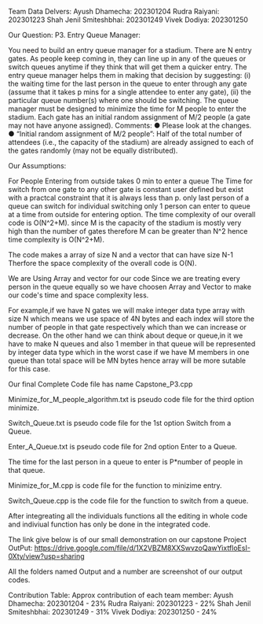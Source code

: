 Team Data Delvers: Ayush Dhamecha: 202301204 Rudra Raiyani: 202301223 Shah Jenil Smiteshbhai: 202301249 Vivek Dodiya: 202301250

Our Question: P3. Entry Queue Manager:

You need to build an entry queue manager for a stadium. There are N entry gates. As people keep coming in, they can line up in any of the queues or switch queues anytime if they think that will get them a quicker entry. The entry queue manager helps them in making that decision by suggesting: (i) the waiting time for the last person in the queue to enter through any gate (assume that it takes p mins for a single attendee to enter any gate), (ii) the particular queue number(s) where one should be switching. The queue manager must be designed to minimize the time for M people to enter the stadium. Each gate has an initial random assignment of M/2 people (a gate may not have anyone assigned). Comments: ● Please look at the changes. ● “Initial random assignment of M/2 people”: Half of the total number of attendees (i.e., the capacity of the stadium) are already assigned to each of the gates randomly (may not be equally distributed).

Our Assumptions:

For People Entering from outside takes 0 min to enter a queue
The Time for switch from one gate to any other gate is constant user defined but exist with a practcal constraint that it is always less than p.
only last person of a queue can switch for individual switching
only 1 person can enter to queue at a time from outside for entering option.
The time complexity of our overall code is O(N^2+M). since M is the capacity of the stadium is mostly very high than the number of gates therefore M can be greater than N^2 hence time complexity is O(N^2+M).

The code makes a array of size N and a vector that can have size N-1 Therfore the space complexity of the overall code is O(N).

We are Using Array and vector for our code Since we are treating every person in the queue equally so we have choosen Array and Vector to make our code's time and space complexity less.

For example,if we have N gates we will make integer data type array with size N which means we use space of 4N bytes and each index will store the number of people in that gate respectively which than we can increase or decrease. On the other hand we can think about deque or queue,in it we have to make N queues and also 1 member in that queue will be represented by integer data type which in the worst case if we have M members in one queue than total space will be MN bytes hence array will be more sutable for this case.

Our final Complete Code file has name Capstone_P3.cpp

Minimize_for_M_people_algorithm.txt is pseudo code file for the third option minimize.

Switch_Queue.txt is pseudo code file for the 1st option Switch from a Queue.

Enter_A_Queue.txt is pseudo code file for 2nd option Enter to a Queue.

The time for the last person in a queue to enter is P*number of people in that queue.

Minimize_for_M.cpp is code file for the function to minizime entry.

Switch_Queue.cpp is the code file for the function to switch from a queue.

After integreating all the individuals functions all the editing in whole code and indiviual function has only be done in the integrated code.

The link give below is of our small demonstration on our capstone Project OutPut: https://drive.google.com/file/d/1X2VBZM8XXSwvzoQawYixtfloEsI-0Xty/view?usp=sharing

All the folders named Output and a number are screenshot of our output codes.

Contribution Table:
Approx contribution of each team member:
Ayush Dhamecha: 202301204           - 23% 
Rudra Raiyani: 202301223            - 22%
Shah Jenil Smiteshbhai: 202301249   - 31%
Vivek Dodiya: 202301250             - 24% 
